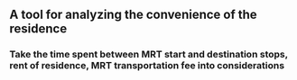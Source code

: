 ## A tool for analyzing the convenience of the residence
### Take the time spent between MRT start and destination stops, rent of residence, MRT transportation fee into considerations
